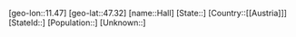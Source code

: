 ﻿---
location: [47.32,11.47]
type: City
tags:
- geo/City


SpocWebEntityId: 9137
isDeleted: false
confidential: public

---
[geo-lon::11.47]
[geo-lat::47.32]
[name::Hall]
[State::]
[Country::[[Austria]]]
[StateId::]
[Population::]
[Unknown::]


